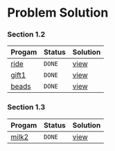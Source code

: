 # Problem Solution

### Section 1.2
| Progam | Status | Solution |
| ------- | -------| -------- |
|[ride](https://train.usaco.org/usacoprob2?a=m6NiesV74Ql&S=ride) | `DONE` | [view]() |
|[gift1](https://train.usaco.org/usacoprob2?a=m6NiesV74Ql&S=gift1) | `DONE` | [view]() |
|[beads](https://train.usaco.org/usacoprob2?a=m6NiesV74Ql&S=beads) | `DONE` | [view]() |


### Section 1.3
| Progam | Status | Solution |
| ------- | -------| -------- |
|[milk2](https://train.usaco.org/usacoprob2?a=m6NiesV74Ql&S=milk2) | `DONE` | [view]() |
